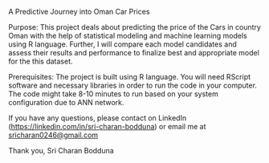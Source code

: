 A Predictive Journey into Oman Car Prices

Purpose:
This project deals about predicting the price of the Cars in country Oman with the help of statistical modeling and machine learning models using R language. Further, I will compare each model candidates and assess their results and performance to finalize best and appropriate model for the this dataset.

Prerequisites:
The project is built using R language. You will need RScript software and necessary libraries in order to run the code in your computer. The code might take 8-10 minutes to run based on your system configuration due to ANN network. 

If you have any questions, please contact on LinkedIn (https://linkedin.com/in/sri-charan-bodduna) or email me at sricharan0246@gmail.com 

Thank you,
Sri Charan Bodduna